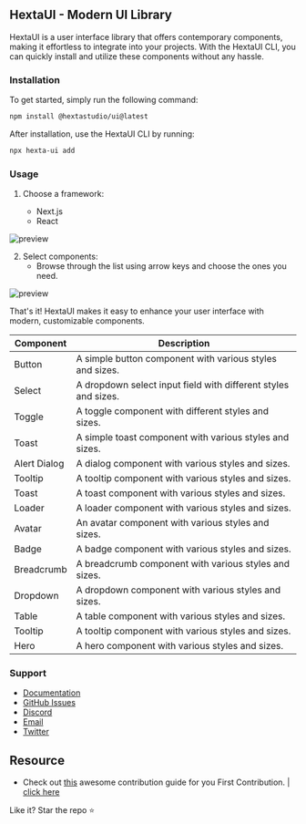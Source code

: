 ## HextaUI - Modern UI Library

HextaUI is a user interface library that offers contemporary components, making it effortless to integrate into your projects. With the HextaUI CLI, you can quickly install and utilize these components without any hassle.

### Installation

To get started, simply run the following command:

```bash
npm install @hextastudio/ui@latest
```

After installation, use the HextaUI CLI by running:

```bash
npx hexta-ui add
```

### Usage

1. Choose a framework:

   - Next.js
   - React

![preview](https://i.imgur.com/V8nw0Kv.png)

2. Select components:
   - Browse through the list using arrow keys and choose the ones you need.

![preview](https://i.imgur.com/rHCHZFd.png)

That's it! HextaUI makes it easy to enhance your user interface with modern, customizable components.

<!-- markdown table of currently supported components with description -->

| Component    | Description                                                    |
| ------------ | -------------------------------------------------------------- |
| Button       | A simple button component with various styles and sizes.       |
| Select       | A dropdown select input field with different styles and sizes. |
| Toggle       | A toggle component with different styles and sizes.            |
| Toast        | A simple toast component with various styles and sizes.        |
| Alert Dialog | A dialog component with various styles and sizes.              |
| Tooltip      | A tooltip component with various styles and sizes.             |
| Toast        | A toast component with various styles and sizes.               |
| Loader       | A loader component with various styles and sizes.              |
| Avatar       | An avatar component with various styles and sizes.             |
| Badge        | A badge component with various styles and sizes.               |
| Breadcrumb   | A breadcrumb component with various styles and sizes.          |
| Dropdown     | A dropdown component with various styles and sizes.            |
| Table        | A table component with various styles and sizes.               |
| Tooltip      | A tooltip component with various styles and sizes.             |
| Hero         | A hero component with various styles and sizes.                |

### Support

- [Documentation](https://ui.hextastudio.in/docs/components/layout/alertDialog)
- [GitHub Issues](https://github.com/HextaStudio/HextaUI/issues)
- [Discord](https://dsc.gg/hextastudio)
- [Email](mailto:hi@hextastudio.in)
- [Twitter](https://twitter.com/preetsuthar17)

## Resource

- Check out [this](https://github.com/firstcontributions/first-contributions) awesome contribution guide for you First Contribution. | [click here](https://github.com/firstcontributions/first-contributions)

Like it? Star the repo ⭐
